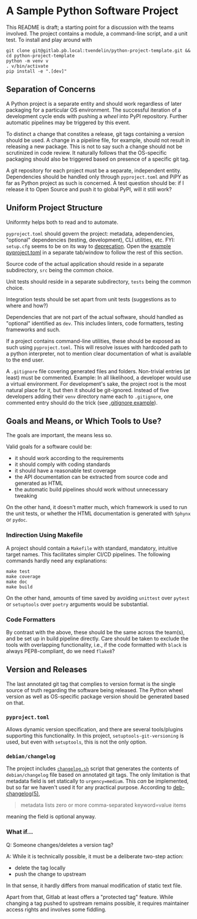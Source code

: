 # A Sample Python Software Project

This README is draft; a starting point for a discussion with the teams involved.
The project contains a module, a command-line script, and a unit test. To install and play around
with

```
git clone git@gitlab.pb.local:tvendelin/python-project-template.git && cd python-project-template
python -m venv v
. v/bin/activate
pip install -e ".[dev]"
```

## Separation of Concerns

A Python project is a separate entity and should work regardless of later packaging for a particular
OS environment. The successful iteration of a development cycle ends with pushing a _wheel_ into
PyPI repository. Further automatic pipelines  may be triggered by this event.

To distinct a change that constites a release, git tags containing a version should be used. A change
in a pipeline file, for example, should not result in releasing a new package. This is not to say such a
change should not be scrutinized in code review. It naturally follows that the OS-specific packaging
should also be triggered based on presence of a specific git tag.

A git repository for each project must be a separate, independent entity. Dependencies should be
handled only through `pyproject.toml` and PiPY as far as Python project as such is concerned. A
test question should be: if I release it to Open Source and push it to global PyPI, will it still work?

## Uniform Project Structure

Uniformty helps both to read and to automate.

`pyproject.toml` should govern the project: metadata, adependencies, "optional" dependencies (testing,
development), CLI utilities, etc. FYI: `setup.cfg` seems to be on its way to
[deprecation](https://github.com/pypa/setuptools/issues/3214). Open the [example pyproject.toml](pyproject.toml)
in a separate tab/window to follow the rest of this section.

Source code of the actual application should reside in a separate subdirectory, `src` being the
common choice.

Unit tests should reside in a separate subdirectory, `tests` being the common choice.

Integration tests should be set apart from unit tests (suggestions as to where and how?)

Dependencies that are not part of the actual software, should handled as "optional" identified as
`dev`. This includes linters, code formatters, testing frameworks and such. 

If a project contains command-line utilities, these should be exposed as such using `pyproject.toml`.
This will resolve issues with hardcoded path to a python interpreter, not to mention clear
documentation of what is available to the end user.

A `.gitignore` file covering generated files and folders.  Non-trivial entries (at least) must be
commented.  Example: In all likelihood, a developer would use a virtual environment.  For
development's sake, the project root is the most natural place for it, but then it should be
git-ignored. Instead of five developers adding their `venv` directory name each to `.gitignore`, one
commented entry should do the trick (see [.gitignore example](.gitignore)).

## Goals and Means, or Which Tools to Use?

The goals are important, the means less so.

Valid goals for a software could be:
- it should work according to the requirements
- it should comply with coding standards 
- it should have a reasonable test coverage
- the API documentation can be extracted from source code and generated as HTML
- the automatic build pipelines should work without unnecessary tweaking

On the other hand, it doesn't matter much, which framework is used to run the unit tests, or whether
the HTML documentation is generated with `Sphynx` or `pydoc`. 

### Indirection Using Makefile

A project should contain a `Makefile` with standard, mandatory, intuitive target names. This
facilitates simpler CI/CD pipelines. The following commands hardly need any explanations:

```
make test
make coverage
make doc
make build
```

On the other hand, amounts of time saved by avoiding `unittest` over `pytest` or `setuptools` over
`poetry` arguments would be substantial.

### Code Formatters

By contrast with the above, these should be the same across the team(s), and be set up in build
pipeline directly. Care should be taken to exclude the tools with overlapping functionality, i.e.,
if the code formatted with `black` is always PEP8-compliant, do we need `flake8`?

## Version and Releases

The last annotated git tag that complies to version format is the single source of truth regarding
the software being released. The Python wheel version as well as OS-specific package version should
be generated based on that.

### `pyproject.toml`

Allows dynamic version specification, and there are several tools/plugins supporting this
functionality. In this project, `setuptools-git-versioning` is used, but even with `setuptools`,
this is not the only option.

### `debian/changelog`

The project includes [`changelog.sh`](build_scripts/changelog.sh) script that generates the contents
of `debian/changelog` file based on annotated git tags. The only limitation is that metadata field
is set statically to `urgency=medium`. This _can_ be implemented, but so far we haven't used it for
any practical purpose.  According to
[deb-changelog(5)](https://manpages.debian.org/testing/dpkg-dev/deb-changelog.5.en.html),

>metadata lists zero or more comma-separated keyword=value items

meaning the field is optional anyway.

### What if...

Q: Someone changes/deletes a version tag? 

A: While it is technically possible, it must be a deliberate two-step action: 
- delete the tag locally
- push the change to upstream

In that sense, it hardly differs from manual modification of static text file.

Apart from that, Gitlab at least offers a "protected tag" feature. While changing a tag pushed to
upstream remains possible, it requires maintainer access rights and involves some fiddling.
